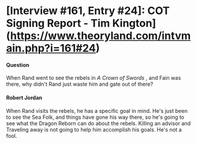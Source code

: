 # [Interview #161, Entry #24]: COT Signing Report - Tim Kington](https://www.theoryland.com/intvmain.php?i=161#24)

#### Question

When Rand went to see the rebels in
*A Crown of Swords*
, and Fain was there, why didn't Rand just waste him and gate out of there?

#### Robert Jordan

When Rand visits the rebels, he has a specific goal in mind. He's just been to see the Sea Folk, and things have gone his way there, so he's going to see what the Dragon Reborn can do about the rebels. Killing an advisor and Traveling away is not going to help him accomplish his goals. He's not a fool.

